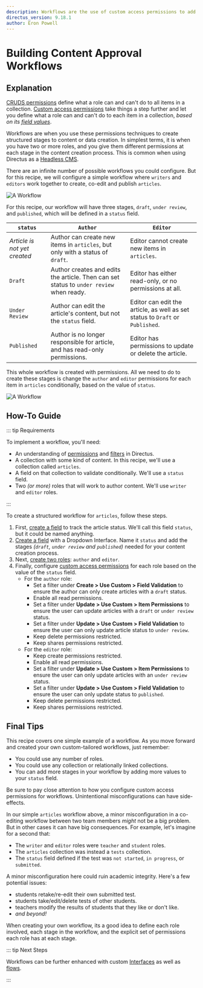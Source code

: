 ```yaml
---
description: Workflows are the use of custom access permissions to add structured stages to the flow of content creation or data generation. Workflows enable you to do things like pass off work in progress between multiple roles, build decision trees, _and beyond!_
directus_version: 9.18.1
author: Eron Powell
---
```


# Building Content Approval Workflows

<GuideMeta />

## Explanation

[CRUDS permissions](/user-guide/user-management/permissions#configure-permissions) define what a
role can and can't do to all items in a collection.
[Custom access permissions](/user-guide/user-management/permissions#configure-custom-permissions) take things a step
further and let you define what a role can and can't do to each item in a collection, _based on its
[field values](/app/data-model/fields)_.

Workflows are when you use these permissions techniques to create structured stages to content or data creation. In
simplest terms, it is when you have two or more roles, and you give them different permissions at each stage in the
content creation process. This is common when using Directus as a [Headless CMS](https://directus.io/solutions/headless-cms).

There are an infinite number of possible workflows you could configure. But for this recipe, we will configure a simple
workflow where `writers` and `editors` work together to create, co-edit and publish `articles`.

![A Workflow](https://cdn.directus.io/docs/v9/configuration/users-roles-permissions/workflows-20220909/workflows-20220909B.webp)

For this recipe, our workflow will have three stages, `draft`, `under review`, and `published`, which will be defined in
a `status` field.

| `status`                     | `Author`                                                                                | `Editor`                                                                      |
| ---------------------------- | --------------------------------------------------------------------------------------- | ----------------------------------------------------------------------------- |
| _Article is not yet created_ | Author can create new items in `articles`, but only with a status of `draft`.           | Editor cannot create new items in `articles`.                                 |
| `Draft`                      | Author creates and edits the article. Then can set status to `under review` when ready. | Editor has either read-only, or no permissions at all.                        |
| `Under Review`               | Author can edit the article's content, but not the `status` field.                      | Editor can edit the article, as well as set status to `Draft` or `Published`. |
| `Published`                  | Author is no longer responsible for article, and has read-only permissions.             | Editor has permissions to update or delete the article.                       |

This whole workflow is created with permissions. All we need to do to create these stages is change the `author` and
`editor` permissions for each item in `articles` conditionally, based on the value of `status`.

![A Workflow](https://cdn.directus.io/docs/v9/configuration/users-roles-permissions/workflows-20220909/workflows-20220909A.webp)

## How-To Guide

::: tip Requirements

To implement a workflow, you'll need:

- An understanding of [permissions](/user-guide/user-management/users-roles-permissions) and
  [filters](/reference/filter-rules) in Directus.
- A collection with some kind of content. In this recipe, we'll use a collection called `articles`.
- A field on that collection to validate conditionally. We'll use a `status` field.
- Two _(or more)_ roles that will work to author content. We'll use `writer` and `editor` roles.

:::

<!-- <video autoplay playsinline muted loop controls>
	<source src="" type="video/mp4" />
</video> -->

To create a structured workflow for `articles`, follow these steps.

1. First, [create a field](/app/data-model/fields#create-a-field-standard) to track the article status. We'll call this
   field `status`, but it could be named anything.
2. [Create a field](/app/data-model/fields#create-a-field-advanced) with a Dropdown Interface. Name it `status` and add
   the stages _(`draft`, `under review` and `published`)_ needed for your content creation process.
3. Next, [create two roles](/user-guide/user-management/roles#create-a-role): `author` and `editor`.
4. Finally, configure [custom access permissions](/user-guide/user-management/permissions#configure-custom-permissions)
   for each role based on the value of the `status` field.
   - For the `author` role:
     - Set a filter under **Create > Use Custom > Field Validation** to ensure the author can only create articles with
       a `draft` status.
     - Enable all read permissions.
     - Set a filter under **Update > Use Custom > Item Permissions** to ensure the user can update articles with a
       `draft` or `under review` status.
     - Set a filter under **Update > Use Custom > Field Validation** to ensure the user can only update article status
       to `under review`.
     - Keep delete permissions restricted.
     - Keep shares permissions restricted.
   - For the `editor` role:
     - Keep create permissions restricted.
     - Enable all read permissions.
     - Set a filter under **Update > Use Custom > Item Permissions** to ensure the user can only update articles with an
       `under review` status.
     - Set a filter under **Update > Use Custom > Field Validation** to ensure the user can only update status to
       `published`.
     - Keep delete permissions restricted.
     - Keep shares permissions restricted.

## Final Tips

This recipe covers one simple example of a workflow. As you move forward and created your own custom-tailored workflows,
just remember:

- You could use any number of roles.
- You could use any collection or relationally linked collections.
- You can add more stages in your workflow by adding more values to your `status` field.

Be sure to pay close attention to how you configure custom access permissions for workflows. Unintentional
misconfigurations can have side-effects.

In our simple `articles` workflow above, a minor misconfiguration in a co-editing workflow between two team members
_might_ not be a big problem. But in other cases it can have big consequences. For example, let's imagine for a second
that:

- The `writer` and `editor` roles were `teacher` and `student` roles.
- The `articles` collection was instead a `tests` collection.
- The `status` field defined if the test was `not started`, `in progress`, or `submitted`.

A minor misconfiguration here could ruin academic integrity. Here's a few potential issues:

- students retake/re-edit their own submitted test.
- students take/edit/delete tests of other students.
- teachers modify the results of students that they like or don't like.
- _and beyond!_

When creating your own workflow, its a good idea to define each role involved, each stage in the workflow, and the
explicit set of permissions each role has at each stage.

::: tip Next Steps

Workflows can be further enhanced with custom [Interfaces](/extensions/interfaces) as well as [flows](/app/flows).

:::

